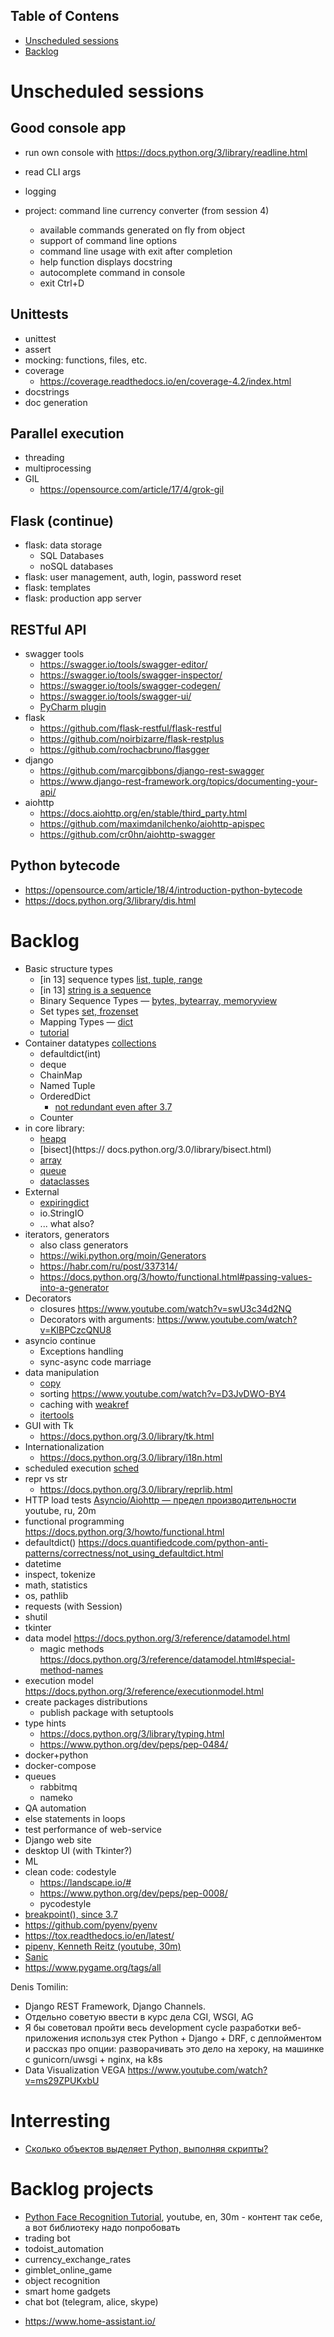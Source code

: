 ## Table of Contens
- [Unscheduled sessions](#unscheduled-sessions)
- [Backlog](#backlog)


# Unscheduled sessions

## Good console app
- run own console with https://docs.python.org/3/library/readline.html
- read CLI args
- logging

- project: command line currency converter (from session 4)  
  - available commands generated on fly from object
  - support of command line options
  - command line usage with exit after completion
  - help function displays docstring 
  - autocomplete command in console
  - exit Ctrl+D
  
## Unittests
- unittest
- assert
- mocking: functions, files, etc.
- coverage
  - https://coverage.readthedocs.io/en/coverage-4.2/index.html
- docstrings
- doc generation

## Parallel execution 
- threading 
- multiprocessing
- GIL 
  - https://opensource.com/article/17/4/grok-gil

## Flask (continue)
- flask: data storage
  - SQL Databases
  - noSQL databases
- flask: user management, auth, login, password reset
- flask: templates
- flask: production app server

## RESTful API
- swagger tools
  - https://swagger.io/tools/swagger-editor/
  - https://swagger.io/tools/swagger-inspector/
  - https://swagger.io/tools/swagger-codegen/
  - https://swagger.io/tools/swagger-ui/
  - [PyCharm plugin](https://plugins.jetbrains.com/plugin/8347-swagger)
- flask 
  - https://github.com/flask-restful/flask-restful
  - https://github.com/noirbizarre/flask-restplus
  - https://github.com/rochacbruno/flasgger
- django
  - https://github.com/marcgibbons/django-rest-swagger
  - https://www.django-rest-framework.org/topics/documenting-your-api/
- aiohttp
  - https://docs.aiohttp.org/en/stable/third_party.html
  - https://github.com/maximdanilchenko/aiohttp-apispec
  - https://github.com/cr0hn/aiohttp-swagger


## Python bytecode
  - https://opensource.com/article/18/4/introduction-python-bytecode
  - https://docs.python.org/3/library/dis.html

# Backlog
- Basic structure types 
    - [in 13] sequence types [list, tuple, range](https://docs.python.org/3/library/stdtypes.html#sequence-types-list-tuple-range)
    - [in 13] [string is a sequence](https://docs.python.org/3/library/stdtypes.html#text-sequence-type-str)
    - Binary Sequence Types — [bytes, bytearray, memoryview](https://docs.python.org/3/library/stdtypes.html#binary-sequence-types-bytes-bytearray-memoryview)
    - Set types [set, frozenset](https://docs.python.org/3/library/stdtypes.html#set-types-set-frozenset)
    - Mapping Types — [dict](https://docs.python.org/3/library/stdtypes.html#mapping-types-dict)
    - [tutorial](https://docs.python.org/3/tutorial/datastructures.html)
- Container datatypes [collections](https://docs.python.org/3/library/collections.html)
    - defaultdict(int)
    - deque
    - ChainMap
    - Named Tuple
    - OrderedDict 
        - [not redundant even after 3.7](https://stackoverflow.com/questions/50872498/will-ordereddict-become-redundant-in-python-3-7)
    - Counter
- in core library:
    - [heapq](https://docs.python.org/3.0/library/heapq.html)
    - [bisect](https://
    docs.python.org/3.0/library/bisect.html)
    - [array](https://docs.python.org/3.0/library/array.html)
    - [queue](https://docs.python.org/3.0/library/queue.html)
    - [dataclasses](https://docs.python.org/3/library/dataclasses.html)
- External
    - [expiringdict](https://github.com/mailgun/expiringdict)
    - io.StringIO
    - ... what also?
- iterators, generators 
  - also class generators
  - https://wiki.python.org/moin/Generators
  - https://habr.com/ru/post/337314/
  - https://docs.python.org/3/howto/functional.html#passing-values-into-a-generator
- Decorators
    - closures https://www.youtube.com/watch?v=swU3c34d2NQ
    - Decorators with arguments: https://www.youtube.com/watch?v=KlBPCzcQNU8
- asyncio continue
  - Exceptions handling
  - sync-async code marriage
- data manipulation
  - [copy](https://docs.python.org/3.0/library/copy.html)
  - sorting https://www.youtube.com/watch?v=D3JvDWO-BY4
  - caching with [weakref](https://docs.python.org/3.0/library/weakref.html)
  - [itertools](https://docs.python.org/3.7/library/itertools.html)
- GUI with Tk
  - https://docs.python.org/3.0/library/tk.html
- Internationalization
  - https://docs.python.org/3.0/library/i18n.html  
- scheduled execution [sched](https://docs.python.org/3.0/library/sched.html)
- repr vs str
  - https://docs.python.org/3.0/library/reprlib.html
- HTTP load tests [Asyncio/Aiohttp — предел производительности](https://www.youtube.com/watch?v=ctLi6_mrPLc) youtube, ru, 20m
- functional programming https://docs.python.org/3/howto/functional.html
- defaultdict() https://docs.quantifiedcode.com/python-anti-patterns/correctness/not_using_defaultdict.html
- datetime
- inspect, tokenize
- math, statistics
- os, pathlib
- requests (with Session)
- shutil
- tkinter
- data model https://docs.python.org/3/reference/datamodel.html
  - magic methods https://docs.python.org/3/reference/datamodel.html#special-method-names
- execution model https://docs.python.org/3/reference/executionmodel.html
- create packages distributions
  - publish package with setuptools
- type hints 
  - https://docs.python.org/3/library/typing.html
  - https://www.python.org/dev/peps/pep-0484/
- docker+python
- docker-compose
- queues
  - rabbitmq
  - nameko
- QA automation
- else statements in loops
- test performance of web-service
- Django web site
- desktop UI (with Tkinter?)
- ML
- clean code: codestyle
  - https://landscape.io/#
  - https://www.python.org/dev/peps/pep-0008/
  - pycodestyle
- [breakpoint(), since 3.7](https://docs.python.org/dev/library/functions.html#breakpoint)
- https://github.com/pyenv/pyenv  
- https://tox.readthedocs.io/en/latest/
- [pipenv, Kenneth Reitz (youtube, 30m)](https://www.youtube.com/watch?v=GBQAKldqgZs)
- [Sanic](https://sanic.readthedocs.io/en/latest/)
- https://www.pygame.org/tags/all

Denis Tomilin:
- Django REST Framework, Django Channels. 
- Отдельно советую ввести в курс дела CGI, WSGI, AG
- Я бы советовал пройти весь development cycle разработки веб-приложения используя стек Python + Django + DRF, с деплойментом и рассказ про опции: разворачивать это дело на хероку, на машинке с gunicorn/uwsgi + nginx, на k8s
- Data Visualization VEGA https://www.youtube.com/watch?v=ms29ZPUKxbU

# Interresting
- [Сколько объектов выделяет Python, выполняя скрипты?](https://habr.com/ru/post/418305/) 

# Backlog projects
+ [Python Face Recognition Tutorial](https://www.youtube.com/watch?v=QSTnwsZj2yc), youtube, en, 30m - контент так себе, а вот библиотеку надо попробовать
+ trading bot
+ todoist_automation
+ currency_exchange_rates
+ gimblet_online_game
+ object recognition
+ smart home gadgets
+ chat bot (telegram, alice, skype)
- https://www.home-assistant.io/
